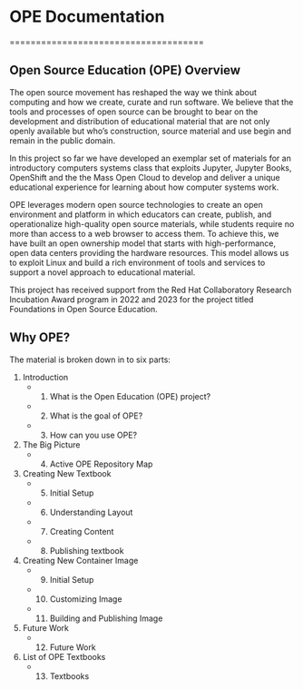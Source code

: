 <!-- #region -->
# OPE Documentation
=====================================

## Open Source Education (OPE) Overview

The open source movement has reshaped the way we think about computing and how we create, curate and run software. We believe that the tools and processes of open source can be brought to bear on the development and distribution of educational material that are not only openly available but who’s construction, source material and use begin and remain in the public domain.

In this project so far we have developed an exemplar set of materials for an introductory computers systems class that exploits Jupyter, Jupyter Books, OpenShift and the the Mass Open Cloud to develop and deliver a unique educational experience for learning about how computer systems work.

OPE leverages modern open source technologies to create an open environment and platform in which educators can create, publish, and operationalize high-quality open source materials, while students require no more than access to a web browser to access them. To achieve this, we have built an open ownership model that starts with high-performance, open data centers providing the hardware resources. This model allows us to exploit Linux and build a rich environment of tools and services to support a novel approach to educational material.

This project has received support from the Red Hat Collaboratory Research Incubation Award program in 2022 and 2023 for the project titled Foundations in Open Source Education.

## Why OPE?

The material is broken down in to six parts: 
1. Introduction
    - 1. What is the Open Education (OPE) project?
    - 2. What is the goal of OPE?
    - 3. How can you use OPE?
2. The Big Picture
    - 4. Active OPE Repository Map
3. Creating New Textbook
    - 5. Initial Setup
    - 6. Understanding Layout
    - 7. Creating Content
    - 8. Publishing textbook
4. Creating New Container Image
    - 9. Initial Setup
    - 10. Customizing Image
    - 11. Building and Publishing Image
5. Future Work
    - 12. Future Work
6. List of OPE Textbooks
    - 13. Textbooks

<!-- #endregion -->
